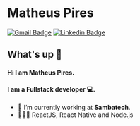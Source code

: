 # Matheus Pires
[![Gmail Badge](https://img.shields.io/badge/-matheushenriquepires99@gmail.com-c14438?style=flat-square&logo=Gmail&logoColor=white&link=mailto:matheushenriquepires99@gmail.com)](mailto:matheushenriquepires99@gmail.com)
[![Linkedin Badge](https://img.shields.io/badge/-MatheusPires-blue?style=flat-square&logo=Linkedin&logoColor=white&link=https://www.linkedin.com/in/matheus-pires-521271180/)](https://www.linkedin.com/in/matheus-pires-521271180/) 

## What's up 👋
#### Hi I am Matheus Pires.
#### I am a Fullstack developer 💻.

- 🚀 I’m currently working at **Sambatech**.
- 👨🏻‍💻 ReactJS, React Native and Node.js


